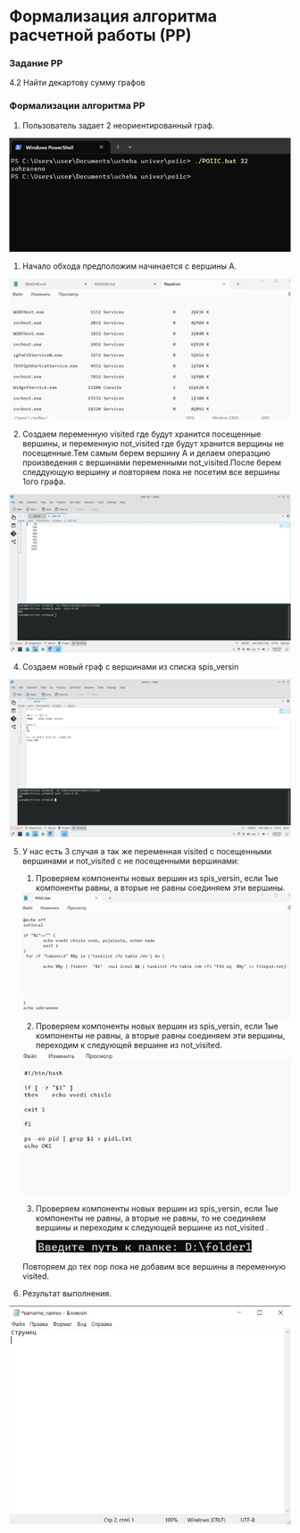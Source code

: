 # Формализация алгоритма расчетной работы (РР)

### Задание РР 
4.2 Найти декартову сумму графов 

### Формализации алгоритма РР

1. Пользователь задает 2 неориентированный граф.
   
<img src="1.png">

1. Начало обхода предположим начинается с вершины А.
   
<img src="2.png">

2. Создаем переменную visited где будут хранится посещенные вершины, и переменную not_visited где будут хранится верщины не посещенные.Тем самым берем вершину А и делаем операзцию произведения с вершинами переменными not_visited.После берем следдующую вершину и повторяем пока не посетим все вершины 1ого графа.

<img src="3.png">

4. Создаем новый граф с вершинами из списка spis_versin

<img src="4.png">
 
5. У нас есть 3 случая а так же переменная visited с посещенными вершинами и not_visited c не посещенными вершинами:
   1. Проверяем компоненты новых вершин из spis_versin, если 1ые компоненты равны, а вторые не равны соединяем эти вершины. 
    
    <img src="5.png">

   2. Проверяем компоненты новых вершин из spis_versin, если 1ые компоненты не равны, а вторые равны соединяем эти вершины, переходим к следующей вершине из not_visited.

    <img src="6.png">

   3. Проверяем компоненты новых вершин из spis_versin, если 1ые компоненты не равны, а вторые не равны, то не соединяем вершины и переходим к следующей вершине из not_visited .

        <img src="7.png">
    Повторяем до тех пор пока не добавим все вершины в переменную visited.
6. Результат выполнения.
   
<img src="8.png">